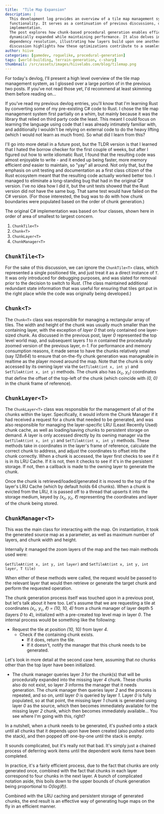 ```yaml
---
title:  "Tile Map Expansion"
description: |
  This development log provides an overview of a tile map management system, detailing its architecture and 
  functionality. It serves as a continuation of previous discussions, offering insights into the system’s design and 
  implementation.
  The post explores how chunk-based procedural generation enables efficient scaling, ensuring large maps can be 
  dynamically expanded while maintaining performance. It also delves into caching strategies, storage handling, and 
  dependency resolution, illustrating how layers build upon one another to generate new terrain progressively. The 
  discussion highlights how these optimizations contribute to a seamless and scalable world-generation framework.
author: hiive
categories: [gamedev, roguelike, procedural-generation]
tags: [world-building, terrain-generation, c-sharp]
thumbnail: /src/assets/images/hiivelabs.com/blog/tilemap.png
---
```


For today's devlog, I'll present a high level overview of the tile map management system, as I glossed over a large 
portion of in the previous two posts. If you've not read those yet, I'd recommend at least skimming them before 
reading on...

If you've read my previous devlog entries, you'll know that I'm learning Rust by converting some of my pre-existing C# 
code to Rust. I chose the tile map management system first partially on a whim, but mainly because it was the library 
that relied on third party code the least. This meant I could focus on learning the language using code that I was 
already intimately familiar with, and additionally I wouldn't be relying on external code to do the heavy lifting 
(which I would not learn as much from). So what did I learn from this?

I'll go into more detail in a future post, but the TLDR version is that I learned that I hated the borrow checker 
for the first couple of weeks, but after I figured out how to write idiomatic Rust, I found that the resulting code 
was almost enjoyable to write - and it ended up being faster, more memory efficient *and* easier to maintain, so "yay" 
all around. 
Not only that, but the emphasis on unit testing and documentation as a first class citizen of the Rust ecosystem meant 
that the resulting code actually worked better too. I managed to eliminate a long-standing bug that had in the original 
C# version. I've no idea how I did it, but the unit tests showed that the Rust version did not have the same bug. 
That same test would have failed on the C# version. (For those interested, the bug was to do with how chunk boundaries 
were populated based on the order of chunk generation.)

The original C# implementation was based on four classes, shown here in order of area of smallest to largest concern.

1. `ChunkTile<T>`
2. `Chunk<T>`
3. `ChunkLayer<T>`
4. `ChunkManager<T>`

## `ChunkTile<T>`
For the sake of this discussion, we can ignore the `ChunkTile<T>` class, which represented a single positioned tile, 
and just treat it as a direct instance of `T`. It was only introduced for debugging purposes, and was slated for 
removal prior to the decision to switch to Rust. (The class maintained additional redundant state information that was 
useful for ensuring that tiles got put in the right place while the code was originally being developed.)

## `Chunk<T>`
The `Chunk<T>` class was responsible for managing a rectangular array of tiles. The width and height of the chunk 
was usually much smaller than the containing layer, with the exception of *layer 0* that only contained one layer-sized 
chunk. As discussed in the previous post, layer *0* represented the top level world map, and subsequent layers *1* to *n* 
contained the procedurally zoomed version of the previous layer, *n-1*. For performance and memory consumption reasons, 
it made sense to have the chunks relatively small (say *128x64*) to ensure that on-the-fly chunk generation was 
manageable in realtime as the player moved around the map.
Note that the chunk is only accessed by its owning layer via the `GetTileAt(int x, int y)` and `SetTileAt(int x, int y)` 
methods. The chunk also has *(x<sub>c</sub>, y<sub>c</sub>)* coordinates that define the offset of the top-left of the 
chunk (which coincide with *(0, 0)* in the chunk frame of reference).

## `ChunkLayer<T>`
The `ChunkLayer<T>` class was responsible for the management of all of the chunks within the layer.  Specifically, it 
would inform the Chunk Manager if it had received a request for a chunk that needed to be generated, and was also 
responsible for managing the layer-specific LRU (Least Recently Used) chunk cache, as well as loading/saving chunks to 
persistent storage on demand.
A layer is only accessed directly by its owning manager via the `GetTileAt(int x, int y)` and `SetTileAt(int x, int y)` 
methods. These methods take in coordinates in the layer's frame of reference, calculate the correct chunk to address, 
and adjust the coordinates to offset into the chunk correctly.
When a chunk is accessed, the layer first checks to see if it is in its LRU Cache. If it is not, then it checks to see 
if it's in the persistent storage. If not, then a callback is made to the owning layer to generate the chunk.

Once the chunk is retrieved/loaded/generated it is moved to the top of the layer's LRU Cache (which by default holds 
64 chunks). When a chunk is evicted from the LRU, it is passed off to a thread that upserts it into the storage 
medium, keyed by *(x<sub>c</sub>, y<sub>c</sub>, ℓ)* representing the coordinates and layer of the chunk being stored.

## `ChunkManager<T>`
This was the main class for interacting with the map. On instantiation, it took the generated source map as a 
parameter, as well as maximum number of layers, and chunk width and height.

Internally it managed the zoom layers of the map and the two main methods used were:

`GetTileAt(int x, int y, int layer)` and `SetTileAt(int x, int y, int layer, T tile)`

When either of these methods were called, the request would be passed to the relevant layer that would then retrieve or 
generate the target chunk and perform the requested operation.

The chunk generation process itself was touched upon in a previous post, but let's talk about it here too.
Let's assume that we are requesting a tile at coordinates *(x<sub>c</sub>, y<sub>c</sub>, ℓ) = (10, 10, 4)* from a 
chunk manager of layer depth 5 (layers *0* to *4*), initialized with a pre-created top level map in layer *0*.
The internal process would be something like the following:

- Request the tile at position *(10, 10)* from layer *4*.
    - Check if the containing chunk exists.
        - If it does, return the tile.
        - If it doesn't, notify the manager that this chunk needs to be generated.

Let's look in more detail at the second case here, assuming that *no* chunks other than the top layer have been 
initialized.

- The chunk manager queries layer *3* for the chunk(s) that will be procedurally expanded into the missing layer *4* 
    chunk. These chunks also do not exist, so layer *3* informs the manager that it needs generation. The chunk manager 
    then queries layer *2* and the process is repeated, and so on, until layer *0* is queried by layer *1*. Layer *0* is 
    fully populated, so at that point, the missing layer *1* chunk is generated using layer *0* as the source, which then 
    becomes immediately available for the missing layer *2* chunk, which then becomes immediately available... You see 
    where I'm going with this, right?

In a nutshell, when a chunk needs to be generated, it's pushed onto a stack until all chunks that it depends upon have 
been created (also pushed onto the stack), and then popped off one-by-one until the stack is empty.

It sounds complicated, but it's really not that bad. It's simply just a chained process of deferring work items until 
the dependent work items have been completed.

In practice, it's a fairly efficient process, due to the fact that chunks are only generated once, combined with the 
fact that chunks in each layer correspond to four chunks in the next layer. A bunch of complicated notation aside, 
this boils down to the upper bounds of chunk generation being proportional to *O(log(ℓ))*.

Combined with the LRU caching and persistent storage of generated chunks, the end result is an effective way of 
generating huge maps on the fly in an efficient manner.

